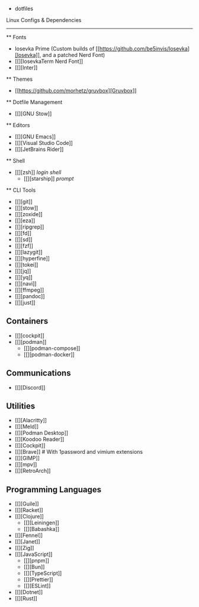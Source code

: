 * dotfiles

Linux Configs & Dependencies

-----

** Fonts

- Iosevka Prime (Custom builds of [[https://github.com/be5invis/Iosevka][Iosevka]], and a patched Nerd Font)
- [[][IosevkaTerm Nerd Font]]
- [[][Inter]]

** Themes

- [[https://github.com/morhetz/gruvbox][Gruvbox]]

** Dotfile Management

- [[][GNU Stow]]

** Editors

- [[][GNU Emacs]]
- [[][Visual Studio Code]]
- [[][JetBrains Rider]]

** Shell

- [[][zsh]] *login shell*
  - [[][starship]] *prompt*

** CLI Tools

- [[][git]]
- [[][stow]]
- [[][zoxide]]
- [[][eza]]
- [[][ripgrep]]
- [[][fd]]
- [[][sd]]
- [[][fzf]]
- [[][lazygit]]
- [[][hyperfine]]
- [[][tokei]]
- [[][jq]]
- [[][yq]]
- [[][navi]]
- [[][ffmpeg]]
- [[][pandoc]]
- [[][just]]

## Containers

- [[][cockpit]]
- [[][podman]]
  - [[][podman-compose]]
  - [[][podman-docker]]

## Communications

- [[][Discord]]

## Utilities

- [[][Alacritty]]
- [[][Meld]]
- [[][Podman Desktop]]
- [[][Koodoo Reader]]
- [[][Cockpit]]
- [[][Brave]] # With 1password and vimium extensions
- [[][GIMP]]
- [[][mpv]]
- [[][RetroArch]]

## Programming Languages

- [[][Guile]]
- [[][Racket]]
- [[][Clojure]]
  - [[][Leiningen]]
  - [[][Babashka]]
- [[][Fennel]]
- [[][Janet]]
- [[][Zig]]
- [[][JavaScript]]
  - [[][pnpm]]
  - [[][Bun]]
  - [[][TypeScript]]
  - [[][Prettier]]
  - [[][ESLint]]
- [[][Dotnet]]
- [[][Rust]]
